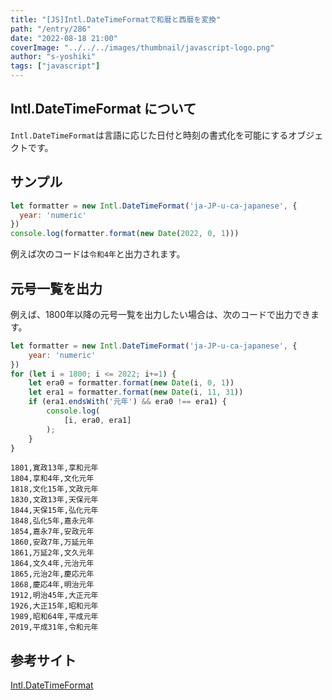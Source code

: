 ```yaml
---
title: "[JS]Intl.DateTimeFormatで和暦と西暦を変換"
path: "/entry/286"
date: "2022-08-18 21:00"
coverImage: "../../../images/thumbnail/javascript-logo.png"
author: "s-yoshiki"
tags: ["javascript"]
---
```


## Intl.DateTimeFormat について

`Intl.DateTimeFormat`は言語に応じた日付と時刻の書式化を可能にするオブジェクトです。

## サンプル

```js
let formatter = new Intl.DateTimeFormat('ja-JP-u-ca-japanese', {
  year: 'numeric'
})
console.log(formatter.format(new Date(2022, 0, 1)))
```

例えば次のコードは`令和4年`と出力されます。

## 元号一覧を出力

例えば、1800年以降の元号一覧を出力したい場合は、次のコードで出力できます。

```js
let formatter = new Intl.DateTimeFormat('ja-JP-u-ca-japanese', {
    year: 'numeric'
})
for (let i = 1800; i <= 2022; i+=1) {
    let era0 = formatter.format(new Date(i, 0, 1))
    let era1 = formatter.format(new Date(i, 11, 31))
    if (era1.endsWith('元年') && era0 !== era1) {
        console.log(
            [i, era0, era1]
        );
    }
}
```

```
1801,寛政13年,享和元年
1804,享和4年,文化元年
1818,文化15年,文政元年
1830,文政13年,天保元年
1844,天保15年,弘化元年
1848,弘化5年,嘉永元年
1854,嘉永7年,安政元年
1860,安政7年,万延元年
1861,万延2年,文久元年
1864,文久4年,元治元年
1865,元治2年,慶応元年
1868,慶応4年,明治元年
1912,明治45年,大正元年
1926,大正15年,昭和元年
1989,昭和64年,平成元年
2019,平成31年,令和元年
```

## 参考サイト

[Intl.DateTimeFormat](https://developer.mozilla.org/ja/docs/Web/JavaScript/Reference/Global_Objects/Intl/DateTimeFormat)